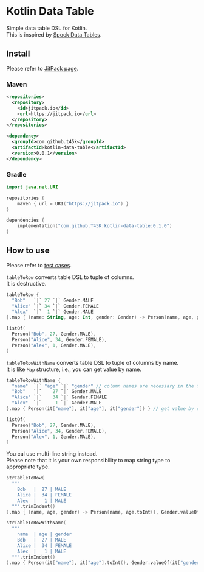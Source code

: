 # Kotlin Data Table

Simple data table DSL for Kotlin.<br>
This is inspired by [Spock Data Tables](https://spockframework.org/spock/docs/2.3/data_driven_testing.html#data-tables).

## Install

Please refer to [JitPack page](https://jitpack.io/#T45K/kotlin-data-table/0.0.1).

### Maven

```pom.xml
<repositories>
  <repository>
    <id>jitpack.io</id>
    <url>https://jitpack.io</url>
  </repository>
</repositories>

<dependency>
  <groupId>com.github.t45k</groupId>
  <artifactId>kotlin-data-table</artifactId>
  <version>0.0.1</version>
</dependency>
```

### Gradle

```build.gradle.kts
import java.net.URI

repositories {
    maven { url = URI("https://jitpack.io") }
}

dependencies {
    implementation("com.github.T45K:kotlin-data-table:0.1.0")
}
```

## How to use

Please refer to [test cases](./src/test/kotlin/io/github/t45k/kotlin_data_table/TableTest.kt).

`tableToRow` converts table DSL to tuple of columns.<br>
It is destructive.

```kotlin
tableToRow {
  "Bob"   `|` 27 `|` Gender.MALE
  "Alice" `|` 34 `|` Gender.FEMALE
  "Alex"  `|`  1 `|` Gender.MALE
}.map { (name: String, age: Int, gender: Gender) -> Person(name, age, gender) }

listOf(
  Person("Bob", 27, Gender.MALE),
  Person("Alice", 34, Gender.FEMALE),
  Person("Alex", 1, Gender.MALE),
)
```

`tableToRowWithName` converts table DSL to tuple of columns by name.<br>
It is like `Map` structure, i.e., you can get value by name.

```kotlin
tableToRowWithName {
  "name"  `|` "age" `|` "gender" // column names are necessary in the first row
  "Bob"   `|`    27 `|` Gender.MALE
  "Alice" `|`    34 `|` Gender.FEMALE
  "Alex"  `|`     1 `|` Gender.MALE
}.map { Person(it["name"], it["age"], it["gender"]) } // get value by column name

listOf(
  Person("Bob", 27, Gender.MALE),
  Person("Alice", 34, Gender.FEMALE),
  Person("Alex", 1, Gender.MALE),
)
```

You cal use multi-line string instead.<br>
Please note that it is your own responsibility to map string type to appropriate type.

```kotlin
strTableToRow(
  """
    Bob   |  27 | MALE
    Alice |  34 | FEMALE
    Alex  |   1 | MALE
  """.trimIndent()
).map { (name, age, gender) -> Person(name, age.toInt(), Gender.valueOf(gender)) }

strTableToRowWithName(
  """
    name  | age | gender
    Bob   |  27 | MALE
    Alice |  34 | FEMALE
    Alex  |   1 | MALE
  """.trimIndent()
).map { Person(it["name"], it["age"].toInt(), Gender.valueOf(it["gender"])) }
```
